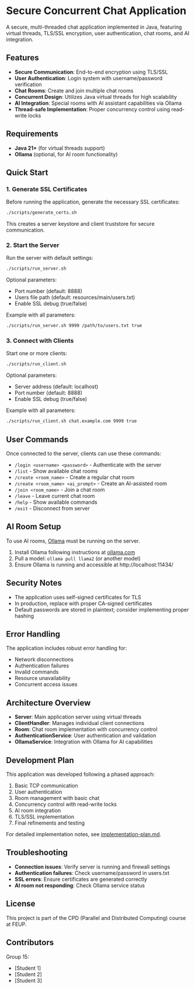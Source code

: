 # Secure Concurrent Chat Application

A secure, multi-threaded chat application implemented in Java, featuring virtual threads, TLS/SSL encryption, user authentication, chat rooms, and AI integration.

## Features

- **Secure Communication**: End-to-end encryption using TLS/SSL
- **User Authentication**: Login system with username/password verification
- **Chat Rooms**: Create and join multiple chat rooms
- **Concurrent Design**: Utilizes Java virtual threads for high scalability
- **AI Integration**: Special rooms with AI assistant capabilities via Ollama
- **Thread-safe Implementation**: Proper concurrency control using read-write locks

## Requirements

- **Java 21+** (for virtual threads support)
- **Ollama** (optional, for AI room functionality)

## Quick Start

### 1. Generate SSL Certificates

Before running the application, generate the necessary SSL certificates:

```bash
./scripts/generate_certs.sh
```

This creates a server keystore and client truststore for secure communication.

### 2. Start the Server

Run the server with default settings:

```bash
./scripts/run_server.sh
```

Optional parameters:
- Port number (default: 8888)
- Users file path (default: resources/main/users.txt)
- Enable SSL debug (true/false)

Example with all parameters:
```bash
./scripts/run_server.sh 9999 /path/to/users.txt true
```

### 3. Connect with Clients

Start one or more clients:

```bash
./scripts/run_client.sh
```

Optional parameters:
- Server address (default: localhost)
- Port number (default: 8888)
- Enable SSL debug (true/false)

Example with all parameters:
```bash
./scripts/run_client.sh chat.example.com 9999 true
```

## User Commands

Once connected to the server, clients can use these commands:

- `/login <username> <password>` - Authenticate with the server
- `/list` - Show available chat rooms
- `/create <room_name>` - Create a regular chat room
- `/create <room_name> <ai_prompt>` - Create an AI-assisted room
- `/join <room_name>` - Join a chat room
- `/leave` - Leave current chat room
- `/help` - Show available commands
- `/exit` - Disconnect from server

## AI Room Setup

To use AI rooms, [Ollama](https://ollama.com/) must be running on the server.

1. Install Ollama following instructions at [ollama.com](https://ollama.com/)
2. Pull a model: `ollama pull llama2` (or another model)
3. Ensure Ollama is running and accessible at http://localhost:11434/

## Security Notes

- The application uses self-signed certificates for TLS
- In production, replace with proper CA-signed certificates
- Default passwords are stored in plaintext; consider implementing proper hashing

## Error Handling

The application includes robust error handling for:
- Network disconnections
- Authentication failures
- Invalid commands
- Resource unavailability
- Concurrent access issues

## Architecture Overview

- **Server**: Main application server using virtual threads
- **ClientHandler**: Manages individual client connections
- **Room**: Chat room implementation with concurrency control
- **AuthenticationService**: User authentication and validation
- **OllamaService**: Integration with Ollama for AI capabilities

## Development Plan

This application was developed following a phased approach:
1. Basic TCP communication
2. User authentication
3. Room management with basic chat
4. Concurrency control with read-write locks
5. AI room integration
6. TLS/SSL implementation
7. Final refinements and testing

For detailed implementation notes, see [implementation-plan.md](implementation-plan.md).

## Troubleshooting

- **Connection issues**: Verify server is running and firewall settings
- **Authentication failures**: Check username/password in users.txt
- **SSL errors**: Ensure certificates are generated correctly
- **AI room not responding**: Check Ollama service status

## License

This project is part of the CPD (Parallel and Distributed Computing) course at FEUP.

## Contributors

Group 15:
- [Student 1]
- [Student 2]
- [Student 3]